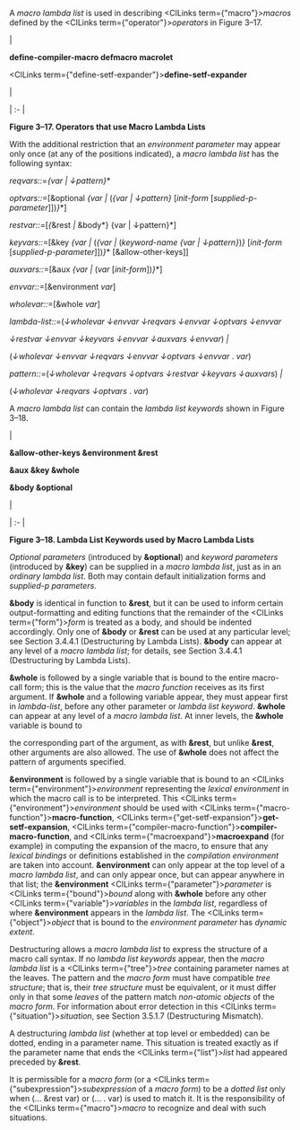  



A *macro lambda list* is used in describing <ClLinks  term={"macro"}><i>macros</i></ClLinks> defined by the <ClLinks  term={"operator"}><i>operators</i></ClLinks> in Figure 3–17. 



|<p>**define-compiler-macro defmacro macrolet** </p><p><ClLinks  term={"define-setf-expander"}><b>define-setf-expander</b></ClLinks></p>|

| :- |





**Figure 3–17. Operators that use Macro Lambda Lists** 



With the additional restriction that an *environment parameter* may appear only once (at any of the positions indicated), a *macro lambda list* has the following syntax: 



*reqvars::*=*\{var | ↓pattern\}*\* 



*optvars::*=[&amp;optional *\{var |* (*\{var | ↓pattern\}* [*init-form* [*supplied-p-parameter*]])*\}*\*] 



*restvar::*=[*\{*&amp;rest *|* &amp;body*\} \{var | ↓pattern\}*] 



*keyvars::*=[&amp;key *\{var |* (*\{var |* (*keyword-name \{var | ↓pattern\}*)*\}* [*init-form* [*supplied-p-parameter*]])*\}*\* [&amp;allow-other-keys]] 



*auxvars::*=[&amp;aux *\{var |* (*var* [*init-form*])*\}*\*] 



*envvar::*=[&amp;environment *var*] 



*wholevar::*=[&amp;whole *var*] 



*lambda-list::*=(*↓wholevar ↓envvar ↓reqvars ↓envvar ↓optvars ↓envvar* 



*↓restvar ↓envvar ↓keyvars ↓envvar ↓auxvars ↓envvar*) *|* 



(*↓wholevar ↓envvar ↓reqvars ↓envvar ↓optvars ↓envvar* . *var*) 



*pattern::*=(*↓wholevar ↓reqvars ↓optvars ↓restvar ↓keyvars ↓auxvars*) *|* 



(*↓wholevar ↓reqvars ↓optvars* . *var*) 



A *macro lambda list* can contain the *lambda list keywords* shown in Figure 3–18. 



|<p>**&amp;allow-other-keys &amp;environment &amp;rest** </p><p>**&amp;aux &amp;key &amp;whole** </p><p>**&amp;body &amp;optional**</p>|

| :- |





**Figure 3–18. Lambda List Keywords used by Macro Lambda Lists**  







*Optional parameters* (introduced by **&amp;optional**) and *keyword parameters* (introduced by **&amp;key**) can be supplied in a *macro lambda list*, just as in an *ordinary lambda list*. Both may contain default initialization forms and *supplied-p parameters*. 



**&amp;body** is identical in function to **&amp;rest**, but it can be used to inform certain output-formatting and editing functions that the remainder of the <ClLinks  term={"form"}><i>form</i></ClLinks> is treated as a body, and should be indented accordingly. Only one of **&amp;body** or **&amp;rest** can be used at any particular level; see Section 3.4.4.1 (Destructuring by Lambda Lists). **&amp;body** can appear at any level of a *macro lambda list*; for details, see Section 3.4.4.1 (Destructuring by Lambda Lists). 



**&amp;whole** is followed by a single variable that is bound to the entire macro-call form; this is the value that the *macro function* receives as its first argument. If **&amp;whole** and a following variable appear, they must appear first in *lambda-list*, before any other parameter or *lambda list keyword*. **&amp;whole** can appear at any level of a *macro lambda list*. At inner levels, the **&amp;whole** variable is bound to 



the corresponding part of the argument, as with **&amp;rest**, but unlike **&amp;rest**, other arguments are also allowed. The use of **&amp;whole** does not affect the pattern of arguments specified. 



**&amp;environment** is followed by a single variable that is bound to an <ClLinks  term={"environment"}><i>environment</i></ClLinks> representing the *lexical environment* in which the macro call is to be interpreted. This <ClLinks  term={"environment"}><i>environment</i></ClLinks> should be used with <ClLinks  term={"macro-function"}><b>macro-function</b></ClLinks>, <ClLinks  term={"get-setf-expansion"}><b>get-setf-expansion</b></ClLinks>, <ClLinks  term={"compiler-macro-function"}><b>compiler-macro-function</b></ClLinks>, and <ClLinks  term={"macroexpand"}><b>macroexpand</b></ClLinks> (for example) in computing the expansion of the macro, to ensure that any *lexical bindings* or definitions established in the *compilation environment* are taken into account. **&amp;environment** can only appear at the top level of a *macro lambda list*, and can only appear once, but can appear anywhere in that list; the **&amp;environment** <ClLinks  term={"parameter"}><i>parameter</i></ClLinks> is <ClLinks  term={"bound"}><i>bound</i></ClLinks> along with **&amp;whole** before any other <ClLinks  term={"variable"}><i>variables</i></ClLinks> in the *lambda list*, regardless of where **&amp;environment** appears in the *lambda list*. The <ClLinks  term={"object"}><i>object</i></ClLinks> that is bound to the *environment parameter* has *dynamic extent*. 



Destructuring allows a *macro lambda list* to express the structure of a macro call syntax. If no *lambda list keywords* appear, then the *macro lambda list* is a <ClLinks  term={"tree"}><i>tree</i></ClLinks> containing parameter names at the leaves. The pattern and the *macro form* must have compatible *tree structure*; that is, their *tree structure* must be equivalent, or it must differ only in that some *leaves* of the pattern match *non-atomic objects* of the *macro form*. For information about error detection in this <ClLinks  term={"situation"}><i>situation</i></ClLinks>, see Section 3.5.1.7 (Destructuring Mismatch). 



A destructuring *lambda list* (whether at top level or embedded) can be dotted, ending in a parameter name. This situation is treated exactly as if the parameter name that ends the <ClLinks  term={"list"}><i>list</i></ClLinks> had appeared preceded by **&amp;rest**. 



It is permissible for a *macro form* (or a <ClLinks  term={"subexpression"}><i>subexpression</i></ClLinks> of a *macro form*) to be a *dotted list* only when (... &amp;rest var) or (... . var) is used to match it. It is the responsibility of the <ClLinks  term={"macro"}><i>macro</i></ClLinks> to recognize and deal with such situations. 



